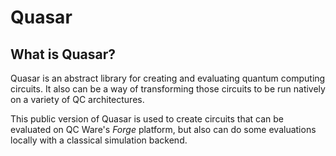 # Quasar

## What is Quasar?

Quasar is an abstract library for creating and evaluating quantum computing
circuits.  It also can be a way of transforming those circuits to be run
natively on a variety of QC architectures.

This public version of Quasar is used to create circuits
that can be evaluated on QC Ware's *Forge* platform, but also can do
some evaluations locally with a classical simulation backend.
